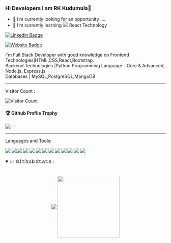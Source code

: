 ### Hi Developers I am RK Kudumula👋
- 🌱 I’m currently looking for an opportunity ....
- 🌱 I’m currently learning <img src="https://img.shields.io/badge/-ReactJs-61DAFB?logo=react&logoColor=white&style=for-the-badge"> React Technology

[![Linkedin Badge](https://img.shields.io/badge/-RoshanKumar143-blue?style=flat-square&logo=Linkedin&logoColor=white&link=https://www.linkedin.com/in/roshan-kumar-kudumula-7b6a47241/)](https://www.linkedin.com/in/roshan-kumar-kudumula-7b6a47241/)

[![Website Badge](https://img.shields.io/badge/StackOverflow-RoshanKumarKudumula-yellow)](https://stackoverflow.com/users/22400293/roshan-kumar-kudumula)

I'm Full Stack Developer with good knowledge on Frontend Technologies|HTML,CSS,React,Bootstrap.<br/> 
Backend Technologies |Python Programming Language - Core & Advanced, Node.js, Express.js<br/>
Databases | MySQL,PostgreSQL,MongoDB

---
Visitor Count :

![Visitor Count](https://profile-counter.glitch.me/RoshanKumar143/count.svg)

<div>
  <h4>🏆 Github Profile Trophy</h4>
  <a href="https://github.com/ryo-ma/github-profile-trophy">
    <img src="https://github-profile-trophy.vercel.app/?username=RoshanKumar143&column=7"/>
  </a>
</div>

---

Languages and Tools: 

<img src = "https://img.shields.io/badge/-HTML5-E34F26?style=flat&logo=html5&logoColor=white"> <img src = "https://img.shields.io/badge/-CSS3-1572B6?style=flat&logo=css3&logoColor=white"><img src="https://img.shields.io/badge/-Bootstrap-563D7C?style=flat&logo=bootstrap&logoColor=white">
<img src="https://img.shields.io/badge/-JavaScript-eed718?style=flat&logo=javascript&logoColor=ffffff">
<img src="https://img.shields.io/badge/-React-000000?style=flat&logo=react&logoColor=00c8ff">
<img src="https://img.shields.io/badge/-MongoDB-4DB33D?style=flat&logo=mongodb&logoColor=FFFFFF">
<img src="https://img.shields.io/badge/-MySQL-F29111?style=flat&logo=mysql&logoColor=FFFFFF">
<img src="https://img.shields.io/badge/-Express.js-787878?style=flat">
<img src="https://img.shields.io/badge/-Node.js-3C873A?style=flat&logo=Node.js&logoColor=white">
<img src="http://img.shields.io/badge/-Git-F1502F?style=flat&logo=git&logoColor=FFFFFF">
<img src="http://img.shields.io/badge/-Github-000000?style=flat&logo=github&logoColor=FFFFFF">
<img src="http://img.shields.io/badge/-VS%20Code-007ACC?style=flat&logo=visual%20studio%20code&logoColor=white">
<img src="https://img.shields.io/badge/-Python-black?style=flat&logo=python&logoColor=white"> 

<!--
![𝚐𝚒𝚝𝚑𝚞𝚋 𝚐𝚛𝚊𝚙𝚑](https://github-readme-activity-graph.cyclic.app/graph?username=RoshanKumar143&theme=react-dark&hide_border=true&area=true)
-->

<details open="">
<summary>
  <g-emoji class="g-emoji" alias="chart_with_upwards_trend" fallback-src="https://github.githubassets.com/images/icons/emoji/unicode/1f4c8.png">📈</g-emoji>
  <strong>𝙶𝚒𝚝𝚑𝚞𝚋 𝚂𝚝𝚊𝚝𝚜 : </strong>
</summary>
<br/>

<p align="center">
    <img align="center" src="https://github-readme-stats.vercel.app/api?username=roshankumar143&show_icons=true&hide_border=true&title_color=94b4a4&amp&icon_color=FFFFFF&amp&text_color=FFFFFF&amp&bg_color=000000&count_private=true&include_all_commits=true"/>
    <img align="center" height="195px" src="https://github-readme-stats.vercel.app/api/top-langs/?username=roshankumar143&text_color=FFFFFF&bg_color=000000&title_color=94b4a4&langs_count=15&layout=compact&hide_border=true" />
</p>
</details>
<br/>
